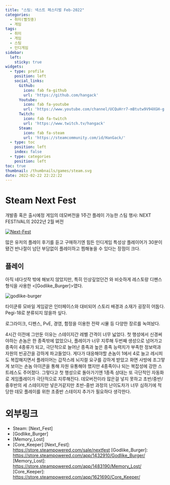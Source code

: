 ```yaml
---
title: "스팀: 넥스트 페스티벌 Feb-2022"
categories:
  - 취미(뻘짓중)
  - 게임
tags:
  - 취미
  - 게임
  - 스팀
  - 인디게임
sidebar:
  left:
    sticky: true
widgets:
  - type: profile
    position: left
    social_links:
      Github:
        icon: fab fa-github
        url: 'https://github.com/hangack'
      Youtube:
        icon: fab fa-youtube
        url: 'https://www.youtube.com/channel/UCQuHrr7-mBtutw9V94XGH-g'
      Twitch:
        icon: fab fa-twitch
        url: 'https://www.twitch.tv/hangack'
      Steam:
        icon: fab fa-steam
        url: 'https://steamcommunity.com/id/HanGack/'
  - type: toc
    position: left
    index: false
  - type: categories
    position: left
toc: true
thumbnail: /thumbnails/games/steam.svg
date: 2022-02-22 22:22:22
---
```



# Steam Next Fest

개발중 혹은 출시예정 게임의 데모버전을 1주간 플레이 가능한 스팀 행사: NEXT FESTIVAL의 2022년 2월 버전

[![Next-Fest](\images\2202\steam-next-fest\nextfest.jpg)](https://store.steampowered.com/sale/nextfest)

많은 유저의 플레이 후기를 듣고 구매하기엔 힘든 인디게임 특성상 플레이어가 30분이 됐건 반나절이 넘던 부담없이 플레이하고 찜해놓을 수 있다는 장점이 크다.


## 플레이

아직 네다섯작 밖에 해보지 않았지만, 특히 인상깊었던건 <OVERCOOKED>와 비슷하게 레스토랑 디펜스 형식을 사용한 <[Godlike_Burger]>였다.

![godlike-burger](\images\2202\steam-next-fest\godlike-burger.png)

타이쿤류 모바일 게임같은 인터페이스와 대비되어 스토리 배경과 소재가 굉장히 어둡다. Pegi-18로 분류되지 않을까 싶다.

로그라이크, 디펜스, PvE, 경영, 함정을 이용한 전략 시뮬 등 다양한 장르를 녹여놨다.

4시간 이전에 그만둔 이유는 스테이지간 레벨 간격이 너무 넓었다. 첫 행성에서 신경써야하는 손놈은 한 종족밖에 없었으나,
플레이가 너무 지루해 두번째 생성으로 넘어가고 종족이 4종류가 되고, 극단적으로 늘어난 종족과 높은 종족 능력치가 부족한 정보력과 자원의 빈공간을 강하게 파고들었다.
게다가 대응해야할 손놈이 1에서 4로 늘고 레시피도 복잡해지면서 플레이어는 갑작스레 뇌지컬 요구를 강하게 받았고 화면 사방에 조그맣게 보이는 손놈 아이콘을 통해 자원 유통해야 했지만 4종족이나 되는 복잡성에 강한 스트레스도 주어졌다.
그렇다고 첫 행성으로 돌아가기엔 1종족 상대는 또 극단적인 자동화로 게임플레이가 극단적으로 지루해진다.
데모버전이라 많은걸 넣지 못하고 초반/중반/중후반의 세 스테이지만 넣은거같지만 초반-중반 과정의 난이도차가 너무 심하기에 적당한 데모 플레이를 위한 초중반 스테이지 추가가 필요하다 생각한다.


# 외부링크
 - Steam: [Next_Fest]
 - [Godlike_Burger]
 - [Memory_Lost]
 - [Core_Keeper]
[Next_Fest]: https://store.steampowered.com/sale/nextfest
[Godlike_Burger]: https://store.steampowered.com/app/1432910/Godlike_Burger/
[Memory_Lost]: https://store.steampowered.com/app/1483190/Memory_Lost/
[Core_Keeper]: https://store.steampowered.com/app/1621690/Core_Keeper/